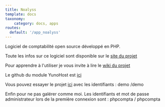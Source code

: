 ```yaml
---
title: Noalyss
template: docs
taxonomy:
    category: docs, apps
routes:
  default: '/app_noalyss'
---
```


Logiciel de comptabilité open source développé en PHP.

Toute les infos sur ce logiciel sont disponible sur le [site du projet](http://www.noalyss.eu)

Pour apprendre à l'utiliser je vous invite à lire le [wiki du projet](http://www.noalyss.eu/?page_id=46&lang=fr_FR)

Le github du module YunoHost est [ici](https://github.com/YunoHost-Apps/noalyss_ynh)

Vous pouvez essayer le projet [ici](http://demo.noalyss.eu/index.php) avec les identifiants : demo /demo

Enfin pour ne pas galérer comme moi. Les identifiants et mot de passe administrateur lors de la première connexion sont : phpcompta / phpcompta
